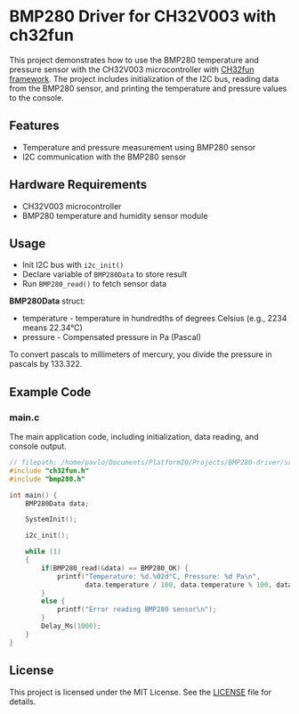 # BMP280 Driver for CH32V003 with ch32fun

This project demonstrates how to use the BMP280 temperature and pressure sensor with the CH32V003 microcontroller with [CH32fun framework](https://github.com/cnlohr/ch32fun/tree/master). The project includes initialization of the I2C bus, reading data from the BMP280 sensor, and printing the temperature and pressure values to the console.

## Features

- Temperature and pressure measurement using BMP280 sensor
- I2C communication with the BMP280 sensor

## Hardware Requirements

- CH32V003 microcontroller
- BMP280 temperature and humidity sensor module

## Usage

 - Init I2C bus with `i2c_init()`
 - Declare variable of `BMP280Data` to store result
 - Run `BMP280_read()` to fetch sensor data

**BMP280Data** struct:
 - temperature - temperature in hundredths of degrees Celsius (e.g., 2234 means 22.34°C)
 - pressure - Compensated pressure in Pa (Pascal)

To convert pascals to millimeters of mercury, you divide the pressure in pascals by 133.322.

## Example Code

### main.c

The main application code, including initialization, data reading, and console output.

```c
// filepath: /home/pavlo/Documents/PlatformIO/Projects/BMP280-driver/src/main.c
#include "ch32fun.h"
#include "bmp280.h"

int main() {
    BMP280Data data;

    SystemInit();

    i2c_init();

    while (1)
    {   
        if(BMP280_read(&data) == BMP280_OK) {
            printf("Temperature: %d.%02d°C, Pressure: %d Pa\n", 
                   data.temperature / 100, data.temperature % 100, data.pressure);
        }
        else {
            printf("Error reading BMP280 sensor\n");
        }
        Delay_Ms(1000);
    }
}
```

## License

This project is licensed under the MIT License. See the [LICENSE](LICENSE) file for details.
